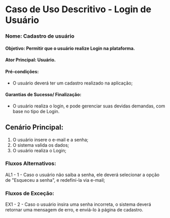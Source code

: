 # Caso de Uso Descritivo - Login de Usuário

### Nome: Cadastro de usuário

#### Objetivo: Permitir que o usuário realize Login na plataforma.

#### Ator Principal: Usuário.

#### Pré-condições: 

- O usuário deverá ter um cadastro realizado na aplicação;

#### Garantias de Sucesso/ Finalização:

- O usuário realiza o login, e pode gerenciar suas devidas demandas, com base no tipo de Login.

## Cenário Principal:

1. O usuário insere o e-mail e a senha;
2. O sistema valida os dados;
3. O usuário realiza o Login;

### Fluxos Alternativos: 

AL1 - 1 - Caso o usuário não saiba a senha, ele deverá selecionar a opção de "Esqueceu a senha", e redefiní-la via e-mail;

### Fluxos de Exceção:

EX1 - 2 - Caso o usuário insira uma senha incorreta, o sistema deverá retornar uma mensagem de erro, e enviá-lo à página de cadastro.
